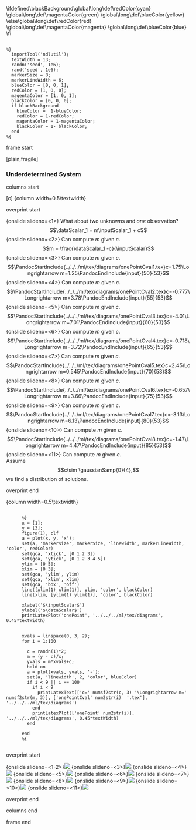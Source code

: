 \ifdefined\blackBackground\global\long\def\redColor{cyan}
\global\long\def\magentaColor{green} \global\long\def\blueColor{yellow}
\else\global\long\def\redColor{red}
\global\long\def\magentaColor{magenta} \global\long\def\blueColor{blue}
\fi

``` {#mycode .octave .numberLines startFrom="0"}

%}
  importTool('ndlutil');
  textWidth = 13;
  randn('seed', 1e6);
  rand('seed', 1e6);
  markerSize = 8;
  markerLineWidth = 6;
  blueColor = [0, 0, 1];
  redColor = [1, 0, 0];
  magentaColor = [1, 0, 1];
  blackColor = [0, 0, 0];
  if blackBackground
    blueColor =  1-blueColor;
    redColor = 1-redColor;
    magentaColor = 1-magentaColor;
    blackColor = 1- blackColor;
  end
%{
```

frame start

\[plain,fragile\]

### Underdetermined System

columns start

\[c\] {column width=0.5\\textwidth}

overprint start

{onslide slideno=&lt;1&gt;} What about two unknowns and *one*
observation? $$\dataScalar_1 =  m\inputScalar_1 + c$$
{onslide slideno=&lt;2&gt;} Can compute $m$ given $c$.
$$m = \frac{\dataScalar_1 -c}{\inputScalar}$$
{onslide slideno=&lt;3&gt;} Can compute $m$ given $c$.
$$\PandocStartInclude{../../../ml/tex/diagrams/onePointCval1.tex}c=1.75\Longrightarrow m=1.25\PandocEndInclude{input}{50}{53}$$
{onslide slideno=&lt;4&gt;} Can compute $m$ given $c$.
$$\PandocStartInclude{../../../ml/tex/diagrams/onePointCval2.tex}c=-0.777\Longrightarrow m=3.78\PandocEndInclude{input}{55}{53}$$
{onslide slideno=&lt;5&gt;} Can compute $m$ given $c$.
$$\PandocStartInclude{../../../ml/tex/diagrams/onePointCval3.tex}c=-4.01\Longrightarrow m=7.01\PandocEndInclude{input}{60}{53}$$
{onslide slideno=&lt;6&gt;} Can compute $m$ given $c$.
$$\PandocStartInclude{../../../ml/tex/diagrams/onePointCval4.tex}c=-0.718\Longrightarrow m=3.72\PandocEndInclude{input}{65}{53}$$
{onslide slideno=&lt;7&gt;} Can compute $m$ given $c$.
$$\PandocStartInclude{../../../ml/tex/diagrams/onePointCval5.tex}c=2.45\Longrightarrow m=0.545\PandocEndInclude{input}{70}{53}$$
{onslide slideno=&lt;8&gt;} Can compute $m$ given $c$.
$$\PandocStartInclude{../../../ml/tex/diagrams/onePointCval6.tex}c=-0.657\Longrightarrow m=3.66\PandocEndInclude{input}{75}{53}$$
{onslide slideno=&lt;9&gt;} Can compute $m$ given $c$.
$$\PandocStartInclude{../../../ml/tex/diagrams/onePointCval7.tex}c=-3.13\Longrightarrow m=6.13\PandocEndInclude{input}{80}{53}$$
{onslide slideno=&lt;10&gt;} Can compute $m$ given $c$.
$$\PandocStartInclude{../../../ml/tex/diagrams/onePointCval8.tex}c=-1.47\Longrightarrow m=4.47\PandocEndInclude{input}{85}{53}$$
{onslide slideno=&lt;11&gt;} Can compute $m$ given $c$.\
Assume $$c\sim \gaussianSamp{0}{4},$$ we find a distribution of
solutions.

overprint end

{column width=0.5\\textwidth}

``` {#mycode .octave .numberLines startFrom="0"}

      %}
      x = [1];
      y = [3];
      figure(1), clf
      a = plot(x, y, 'x');
      set(a, 'markersize', markerSize, 'linewidth', markerLineWidth, 'color', redColor)
      set(gca, 'xtick', [0 1 2 3])
      set(gca, 'ytick', [0 1 2 3 4 5])
      ylim = [0 5];
      xlim = [0 3];
      set(gca, 'ylim', ylim)
      set(gca, 'xlim', xlim)
      set(gca, 'box', 'off')
      line([xlim(1) xlim(1)], ylim, 'color', blackColor)
      line(xlim, [ylim(1) ylim(1)], 'color', blackColor)
      
      xlabel('$\inputScalar$')
      ylabel('$\dataScalar$')
      printLatexPlot('onePoint', '../../../ml/tex/diagrams', 0.45*textWidth)

      
      xvals = linspace(0, 3, 2);
      for i = 1:100
        
        c = randn(1)*2;
        m = (y - c)/x;
        yvals = m*xvals+c;
        hold on
        a = plot(xvals, yvals, '-');
        set(a, 'linewidth', 2, 'color', blueColor)
        if i < 9 || i == 100
          if i < 9 
            printLatexText(['c=' numsf2str(c, 3) '\Longrightarrow m=' numsf2str(m, 3)], ['onePointCval' num2str(i)  '.tex'], '../../../ml/tex/diagrams')
          end
          printLatexPlot(['onePoint' num2str(i)], '../../../ml/tex/diagrams', 0.45*textWidth)
        end
        
      end
      %{
    
```

overprint start

{onslide slideno=&lt;1-2&gt;}![](../../../ml/tex/diagrams/one_point.png)
{onslide slideno=&lt;3&gt;}![](../../../ml/tex/diagrams/one_point1.png)
{onslide slideno=&lt;4&gt;}![](../../../ml/tex/diagrams/one_point2.png)
{onslide slideno=&lt;5&gt;}![](../../../ml/tex/diagrams/one_point3.png)
{onslide slideno=&lt;6&gt;}![](../../../ml/tex/diagrams/one_point4.png)
{onslide slideno=&lt;7&gt;}![](../../../ml/tex/diagrams/one_point5.png)
{onslide slideno=&lt;8&gt;}![](../../../ml/tex/diagrams/one_point6.png)
{onslide slideno=&lt;9&gt;}![](../../../ml/tex/diagrams/one_point7.png)
{onslide slideno=&lt;10&gt;}![](../../../ml/tex/diagrams/one_point8.png)
{onslide slideno=&lt;11&gt;}![](../../../ml/tex/diagrams/one_point100.png)

overprint end

columns end

frame end
